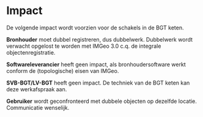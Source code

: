 Impact
======

De volgende impact wordt voorzien voor de schakels in de BGT keten.

**Bronhouder** moet dubbel registreren, dus dubbelwerk. Dubbelwerk wordt
verwacht opgelost te worden met IMGeo 3.0 c.q. de integrale objectenregistratie.

**Softwareleverancier** heeft geen impact, als bronhoudersoftware werkt conform
de (topologische) eisen van IMGeo.

**SVB-BGT/LV-BGT** heeft geen impact. De techniek van de BGT keten kan deze
werkafspraak aan.

**Gebruiker** wordt geconfronteerd met dubbele objecten op dezelfde locatie.
Communicatie wenselijk.
